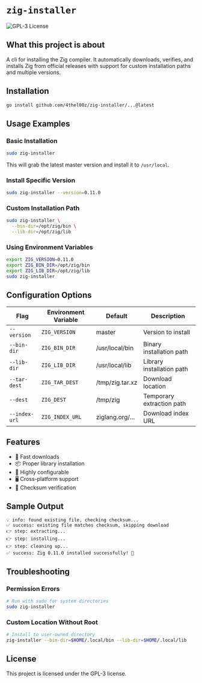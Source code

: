 # ```zig-installer```
![GPL-3 License](./LICENSE)

## What this project is about

A cli for installing the Zig compiler.
It automatically downloads, verifies, and installs Zig from official releases with support for custom installation paths and multiple versions.

## Installation

```bash
go install github.com/4thel00z/zig-installer/...@latest
```


## Usage Examples

### Basic Installation
```bash
sudo zig-installer
```
This will grab the latest master version and install it to `/usr/local`.

### Install Specific Version
```bash
sudo zig-installer --version=0.11.0
```

### Custom Installation Path
```bash
sudo zig-installer \
  --bin-dir=/opt/zig/bin \
  --lib-dir=/opt/zig/lib
```

### Using Environment Variables
```bash
export ZIG_VERSION=0.11.0
export ZIG_BIN_DIR=/opt/zig/bin
export ZIG_LIB_DIR=/opt/zig/lib
sudo zig-installer
```

## Configuration Options

| Flag | Environment Variable | Default | Description |
|------|---------------------|---------|-------------|
| `--version` | `ZIG_VERSION` | master | Version to install |
| `--bin-dir` | `ZIG_BIN_DIR` | /usr/local/bin | Binary installation path |
| `--lib-dir` | `ZIG_LIB_DIR` | /usr/local/lib | Library installation path |
| `--tar-dest` | `ZIG_TAR_DEST` | /tmp/zig.tar.xz | Download location |
| `--dest` | `ZIG_DEST` | /tmp/zig | Temporary extraction path |
| `--index-url` | `ZIG_INDEX_URL` | ziglang.org/... | Download index URL |

## Features

- 🚀 Fast downloads
- 📦 Proper library installation
- 🔧 Highly configurable
- 🖥️ Cross-platform support
- 🔐 Checksum verification

## Sample Output

```
💡 info: found existing file, checking checksum...
✅ success: existing file matches checksum, skipping download
👉 step: extracting...
👉 step: installing...
👉 step: cleaning up...
✅ success: Zig 0.11.0 installed successfully! 🎉
```
## Troubleshooting

### Permission Errors
```bash
# Run with sudo for system directories
sudo zig-installer
```

### Custom Location Without Root
```bash
# Install to user-owned directory
zig-installer --bin-dir=$HOME/.local/bin --lib-dir=$HOME/.local/lib
```
## License

This project is licensed under the GPL-3 license.
